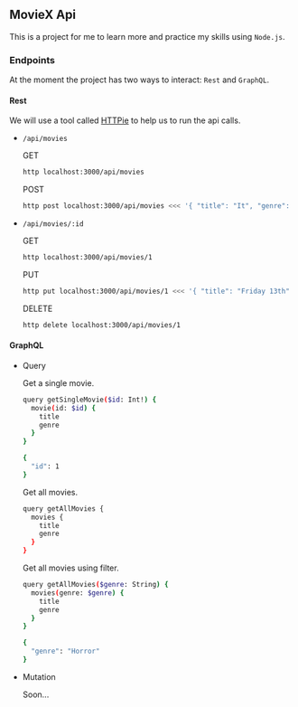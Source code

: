 ## MovieX Api

This is a project for me to learn more and practice my skills using `Node.js`.

### Endpoints

At the moment the project has two ways to interact: `Rest` and `GraphQL`.

#### Rest

We will use a tool called [HTTPie](https://httpie.org/) to help us to run the api calls.

- `/api/movies`
  
  GET
  ```bash
  http localhost:3000/api/movies
  ```

  POST
  ```bash
  http post localhost:3000/api/movies <<< '{ "title": "It", "genre": "Horror" }'
  ```

- `/api/movies/:id`

  GET
  ```bash
  http localhost:3000/api/movies/1
  ```

  PUT
  ```bash
  http put localhost:3000/api/movies/1 <<< '{ "title": "Friday 13th" }' 
  ```

  DELETE
  ```bash
  http delete localhost:3000/api/movies/1
  ```

#### GraphQL

- Query
  
  Get a single movie.
  ```bash
  query getSingleMovie($id: Int!) {
    movie(id: $id) {
      title
      genre
    }
  }

  { 
    "id": 1
  }
  ```

  Get all movies.
  ```bash
  query getAllMovies {
    movies {
      title
      genre
    }
  }
  ```

  Get all movies using filter.
  ```bash
  query getAllMovies($genre: String) {
    movies(genre: $genre) {
      title
      genre
    }
  }

  {
    "genre": "Horror" 
  }
  ```

- Mutation

  Soon...